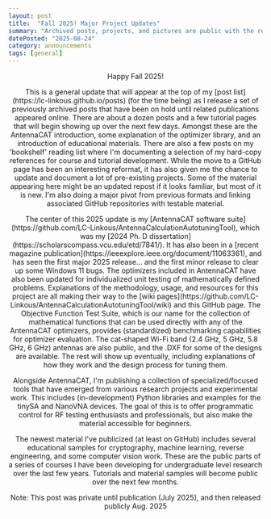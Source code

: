 ```yaml
---
layout: post
title:  "Fall 2025! Major Project Updates"
summary: "Archived posts, projects, and pictures are public with the release of software and publications."
datePosted: "2025-08-24"
category: announcements
tags: [general]
---
```


<style>
.centered-content {
    text-align: center;
}
</style>

<div class="centered-content">

<p> 
Happy Fall 2025! 
</p>

<p> 
This is a general update that will appear at the top of my [post list](https://lc-linkous.github.io/posts) (for the time being) as I release a set of previously archived posts that have been on hold until related publications appeared online. There are about a dozen posts and a few tutorial pages that will begin showing up over the next few days. Amongst these are the AntennaCAT introduction, some explanation of the optimizer library, and an introduction of educational materials. There are also a few posts on my 'bookshelf' reading list where I'm documenting a selection of my hard-copy references for course and tutorial development.  
While the move to a GitHub page has been an interesting reformat, it has also given me the chance to update and document a lot of pre-existing projects. Some of the material appearing here might be an updated repost if it looks familiar, but most of it is new. I'm also doing a major pivot from previous formats and linking associated GitHub repositories with testable material.
</p> 

<p> 
The center of this 2025 update is my [AntennaCAT software suite](https://github.com/LC-Linkous/AntennaCalculationAutotuningTool), which was my [2024 Ph. D dissertation](https://scholarscompass.vcu.edu/etd/7841/). It has also been in a [recent magazine publication](https://ieeexplore.ieee.org/document/11063361), and has seen the first major 2025 release... and the first minor release to clear up some Windows 11 bugs.  The optimizers included in AntennaCAT have also been updated for individualized unit testing of mathematically defined problems. Explanations of the methodology, usage, and resources for this project are all making their way to the [wiki pages](https://github.com/LC-Linkous/AntennaCalculationAutotuningTool/wiki) and this GitHub page. The Objective Function Test Suite, which is our name for the collection of mathematical functions that can be used directly with any of the AntennaCAT optimizers, provides (standardized) benchmarking capabilities for optimizer evaluation. The cat-shaped Wi-Fi band (2.4 GHz, 5 GHz, 5.8 GHz, 6 GHz) antennas are also public, and the .DXF for some of the designs are available. The rest will show up eventually, including explanations of how they work and the design process for tuning them.
</p> 

<p>
Alongside AntennaCAT, I'm publishing a collection of specialized/focused tools that have emerged from various research projects and experimental work. This includes (in-development) Python libraries and examples for the tinySA and NanoVNA devices. The goal of this is to offer programmatic control for RF testing enthusiasts and professionals, but also make the material accessible for beginners.
</p> 

<p> 
The newest material I've publicized (at least on GitHub) includes several educational samples for cryptography, machine learning, reverse engineering, and some computer vision work. These are the public parts of a series of courses I have been developing for undergraduate level research over the last few years. Tutorials and material samples will become public over the next few months.
</p> 


<p>
Note: This post was private until publication (July 2025), and then released publicly Aug. 2025
</p>

</div>